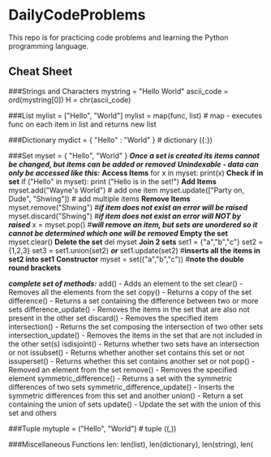 # DailyCodeProblems

This repo is for practicing code problems and learning the Python programming language.

## Cheat Sheet


###Strings and Characters
mystring = "Hello World"
ascii_code = ord(mystring[0])
H = chr(ascii_code)

###List
mylist = ["Hello", "World"]
mylist = map(func, list) # map - executes func on each item in list and returns new list

###Dictionary
mydict = { "Hello" : "World" } # dictionary ({:})


###Set
myset = { "Hello", "World" }
***Once a set is created its items cannot be changed, but items can be added or removed***
***Unindexable - data can only be accessed like this:***
**Access Items**
for x in myset:
  print(x)
**Check if in set**
if ("Hello" in myset):
  print ("Hello is in the set!")
**Add Items**
myset.add("Wayne's World") # add one item
myset.update(["Party on, Dude", "Shwing"]) # add multiple items
**Remove Items**
myset.remove("Shwing") #***if item does not exist an error will be raised***
myset.discard("Shwing") #***if item does not exist an error will NOT by raised***
x = myset.pop() #***will remove an item, but sets are unordered so it cannot be determined which one will be removed***
**Empty the set**
myset.clear()
**Delete the set**
del myset
**Join 2 sets**
set1 = {"a","b","c"}
set2 = {1,2,3}
set3 = set1.union(set2)
***or***
set1.update(set2) #**inserts all the items in set2 into set1**
**Constructor**
myset = set(("a","b","c")) #**note the double round brackets**

***complete set of methods:***
add() - Adds an element to the set
clear() - Removes all the elements from the set
copy() - Returns a copy of the set
difference() - Returns a set containing the difference between two or more sets
difference_update() - Removes the items in the set that are also not present in the other set
discard() - Removes the specified item
intersection() - Returns the set composing the intersection of two other sets
intersection_update() - Removes the items in the set that are not included in the other set(s)
isdisjoint() - Returns whether two sets have an intersection or not
issubset() - Returns whether another set contains this set or not
issuperset() - Returns whether this set contains another set or not
pop() - Removed an element from the set
remove() - Removes the specified element
symmetric_difference() - Returns a set with the symmetric differences of two sets
symmetric_difference_update() - Inserts the symmetric differences from this set and another
union() - Return a set containing the union of sets
update() - Update the set with the union of this set and others


###Tuple
mytuple = ("Hello", "World") # tuple ((,))

###Miscellaneous Functions
len: len(list), len(dictionary), len(string), len(

